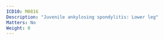 ```yaml
---
ICD10: M0816
Description: "Juvenile ankylosing spondylitis: Lower leg"
Matters: No
Weight: 0
---
```


